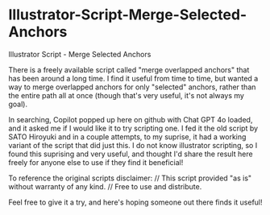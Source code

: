 # Illustrator-Script-Merge-Selected-Anchors
Illustrator Script - Merge Selected Anchors

There is a freely available script called "merge overlapped anchors" that has been around a long time.  I find it useful from time to time, but wanted a way to merge overlapped anchors for only "selected" anchors, rather than the entire path all at once (though that's very useful, it's not always my goal).

In searching, Copilot popped up here on github with Chat GPT 4o loaded, and it asked me if I would like it to try scripting one.  I fed it the old script by SATO Hiroyuki and in a couple attempts, to my suprise, it had a working variant of the script that did just this.  I do not know illustrator scripting, so I found this suprising and very useful, and thought I'd share the result here freely for anyone else to use if they find it beneficial!

To reference the original scripts disclaimer:
// This script provided "as is" without warranty of any kind.
// Free to use and distribute.

Feel free to give it a try, and here's hoping someone out there finds it useful!
